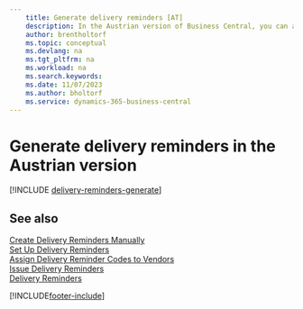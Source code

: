 ```yaml
---
    title: Generate delivery reminders [AT]
    description: In the Austrian version of Business Central, you can automatically generate delivery reminders when a purchase has not been delivered as expected.
    author: brentholtorf
    ms.topic: conceptual
    ms.devlang: na
    ms.tgt_pltfrm: na
    ms.workload: na
    ms.search.keywords:
    ms.date: 11/07/2023
    ms.author: bholtorf
    ms.service: dynamics-365-business-central
---
```

# Generate delivery reminders in the Austrian version

[!INCLUDE [delivery-reminders-generate](../includes/ATCHDE/delivery-reminders-generate.md)]

## See also

[Create Delivery Reminders Manually](how-to-create-delivery-reminders-manually.md)  
[Set Up Delivery Reminders](how-to-set-up-delivery-reminders.md)  
[Assign Delivery Reminder Codes to Vendors](how-to-assign-delivery-reminder-codes-to-vendors.md)  
[Issue Delivery Reminders](how-to-issue-delivery-reminders.md)  
[Delivery Reminders](delivery-reminders.md)  


[!INCLUDE[footer-include](../../includes/footer-banner.md)]